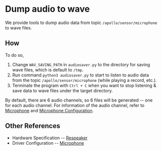 # Dump audio to wave

We provide tools to dump audio data from topic `/apollo/sensor/microphone` to wave files.

## How

To do so,
1. Change `WAV_SAVING_PATH` in `audiosaver.py` to the directory for saving wave files, which is default to `/tmp`.
2. Run command `python3 audiosaver.py` to start to listen to audio data from the topic `/apollo/sensor/microphone` (while playing a record, etc.).
3. Terminate the program with `Ctrl + C` when you want to stop listening & save data to wave files under the target directory.

By default, there are 6 audio channels, so 6 files will be generated -- one for each audio channel. For information of the audio channel, refer to [Microphone](../../drivers/microphone/README.md) and [Microphone Configuration](../../drivers/microphone/conf/respeaker.pb.txt).

## Other References

* Hardware Specification -- [Respeaker](../../../docs/specs/Microphone/Re_Speaker_USB_Mic_Array_Guide.md)
* Driver Configuration -- [Microphone](../../drivers/microphone/README.md)

